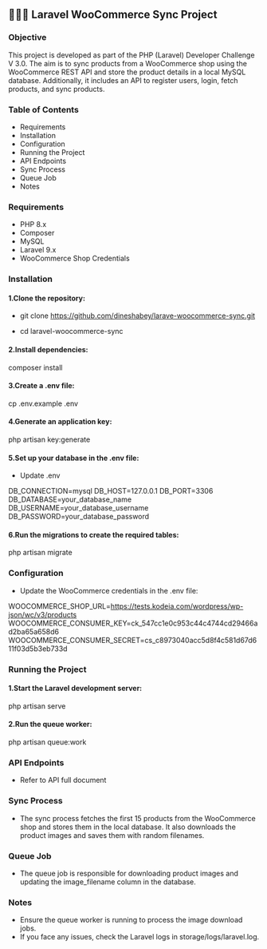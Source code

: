 

## 👨🏼‍💻 Laravel WooCommerce Sync Project

### Objective

This project is developed as part of the PHP (Laravel) Developer Challenge V 3.0. The aim is to sync products from a WooCommerce shop using the WooCommerce REST API and store the product details in a local MySQL database. Additionally, it includes an API to register users, login, fetch products, and sync products.

### Table of Contents

- Requirements
- Installation
- Configuration
- Running the Project
- API Endpoints
- Sync Process
- Queue Job
- Notes

### Requirements

- PHP 8.x
- Composer
- MySQL
- Laravel 9.x
- WooCommerce Shop Credentials

### Installation

#### 1.Clone the repository:

- git clone https://github.com/dineshabey/larave-woocommerce-sync.git

- cd laravel-woocommerce-sync

#### 2.Install dependencies:

composer install

#### 3.Create a .env file:

cp .env.example .env

#### 4.Generate an application key:

php artisan key:generate

#### 5.Set up your database in the .env file:

- Update .env 

DB_CONNECTION=mysql
DB_HOST=127.0.0.1
DB_PORT=3306
DB_DATABASE=your_database_name
DB_USERNAME=your_database_username
DB_PASSWORD=your_database_password

#### 6.Run the migrations to create the required tables:

php artisan migrate

### Configuration

- Update the WooCommerce credentials in the .env file:

WOOCOMMERCE_SHOP_URL=https://tests.kodeia.com/wordpress/wp-json/wc/v3/products
WOOCOMMERCE_CONSUMER_KEY=ck_547cc1e0c953c44c4744cd29466ad2ba65a658d6
WOOCOMMERCE_CONSUMER_SECRET=cs_c8973040acc5d8f4c581d67d611f03d5b3eb733d

### Running the Project

#### 1.Start the Laravel development server:

php artisan serve

#### 2.Run the queue worker:

php artisan queue:work

### API Endpoints

- Refer to API full document

### Sync Process

- The sync process fetches the first 15 products from the WooCommerce shop and stores them in the local database. It also downloads the product images and saves them with random filenames.

### Queue Job

- The queue job is responsible for downloading product images and updating the image_filename column in the database.

### Notes

- Ensure the queue worker is running to process the image download jobs.
- If you face any issues, check the Laravel logs in storage/logs/laravel.log.


